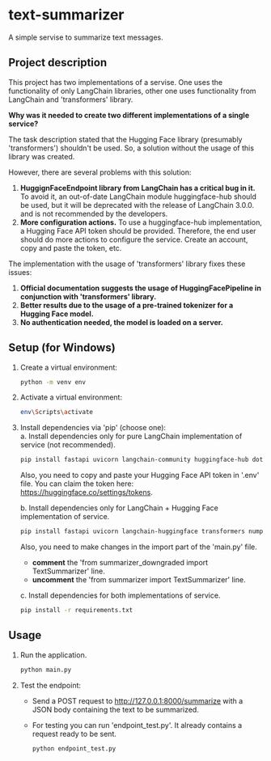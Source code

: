 # text-summarizer

A simple servise to summarize text messages.  

## Project description

This project has two implementations of a servise. One uses the functionality of only LangChain libraries, other one uses functionality from LangChain and 'transformers' library.

**Why was it needed to create two different implementations of a single service?**  

The task description stated that the Hugging Face library (presumably 'transformers') shouldn't be used. So, a solution without the usage of this library was created.

However, there are several problems with this solution:  
1. **HuggignFaceEndpoint library from LangChain has a critical bug in it.** To avoid it, an out-of-date LangChain module huggingface-hub should be used, but it will be deprecated with the release of LangChain 3.0.0. and is not recommended by the developers.  
2. **More configuration actions.** To use a huggingface-hub implementation, a Hugging Face API token should be provided. Therefore, the end user should do more actions to configure the service. Create an account, copy and paste the token, etc.

The implementation with the usage of 'transformers' library fixes these issues:  
1. **Official documentation suggests the usage of HuggingFacePipeline in conjunction with 'transformers' library.** 
2. **Better results due to the usage of a pre-trained tokenizer for a Hugging Face model.**
3. **No authentication needed, the model is loaded on a server.**

## Setup (for Windows)

1. Create a virtual environment:

    ```bash
    python -m venv env
    ```
2. Activate a virtual environment:    



    ```bash
    env\Scripts\activate
    ```

3. Install dependencies via 'pip' (choose one):  
a. Install dependencies only for pure LangChain implementation of service (not recommended).  

    ```bash
    pip install fastapi uvicorn langchain-community huggingface-hub dotenv
    ```  
   Also, you need to copy and paste your Hugging Face API token in '.env' file. You can claim the token here: https://huggingface.co/settings/tokens.

   b. Install dependencies only for LangChain + Hugging Face implementation of service.

   ```bash
   pip install fastapi uvicorn langchain-huggingface transformers numpy<2
    ```  
   Also, you need to make changes in the import part of the 'main.py' file.  
   - **comment** the 'from summarizer_downgraded import TextSummarizer' line.
   - **uncomment** the 'from summarizer import TextSummarizer' line.
 
   c. Install dependencies for both implementations of service.

   ```bash
   pip install -r requirements.txt
   ```  


## Usage
1. Run the application.

   ```bash
   python main.py
   ```
2. Test the endpoint:  
   - Send a POST request to http://127.0.0.1:8000/summarize with a JSON body containing the text to be summarized.

   * For testing you can run 'endpoint_test.py'. It already contains a request ready to be sent.  

        ```bash
        python endpoint_test.py
        ``` 
